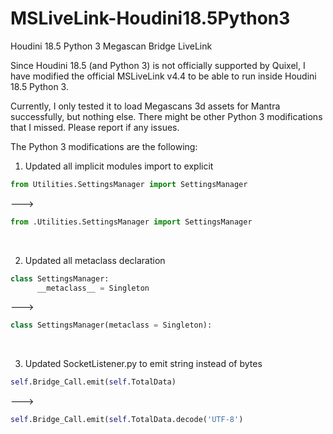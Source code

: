 # MSLiveLink-Houdini18.5Python3
Houdini 18.5 Python 3 Megascan Bridge LiveLink

Since Houdini 18.5 (and Python 3) is not officially supported by Quixel, I have modified the official MSLiveLink v4.4 to be able to run inside Houdini 18.5 Python 3.

Currently, I only tested it to load Megascans 3d assets for Mantra successfully, but nothing else.  There might be other Python 3 modifications that I missed.  Please report if any issues.

The Python 3 modifications are the following:

1.  Updated all implicit modules import to explicit
```python
from Utilities.SettingsManager import SettingsManager
```
--->
```python
from .Utilities.SettingsManager import SettingsManager
```
<p>&nbsp;</p>

2.  Updated all metaclass declaration
```python
class SettingsManager:
      __metaclass__ = Singleton 
```
--->
```python
class SettingsManager(metaclass = Singleton):
```
<p>&nbsp;</p>

3.  Updated SocketListener.py to emit string instead of bytes
```python
self.Bridge_Call.emit(self.TotalData)
```
--->
```python
self.Bridge_Call.emit(self.TotalData.decode('UTF-8')
```
